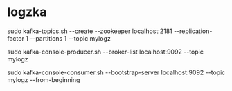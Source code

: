 # logzka

sudo kafka-topics.sh --create --zookeeper localhost:2181 --replication-factor 1 --partitions 1 --topic mylogz


sudo kafka-console-producer.sh --broker-list localhost:9092 --topic mylogz


sudo kafka-console-consumer.sh --bootstrap-server localhost:9092 --topic mylogz --from-beginning
